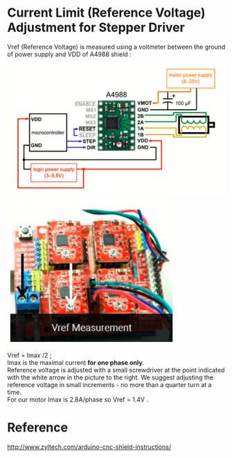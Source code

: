 # Current Limit (Reference Voltage) Adjustment for Stepper Driver

Vref (Reference Voltage) is measured using a voltmeter between the ground of power supply and VDD of A4988 shield :  
![measure](https://github.com/ghostlof/GRBL-motor/blob/master/Images/A4988.PNG)  
![measure 2](https://github.com/ghostlof/GRBL-motor/blob/master/Images/Vref.PNG)  

Vref = Imax /2 ;  
Imax is the maximal current __for one phase only__.  
Reference voltage is adjusted with a small screwdriver at the point indicated with the white arrow in the picture to the right. We suggest adjusting the reference voltage in small increments - no more than a quarter turn at a time.  
For our motor Imax is 2.8A/phase so Vref = 1.4V .  

# Reference
http://www.zyltech.com/arduino-cnc-shield-instructions/

